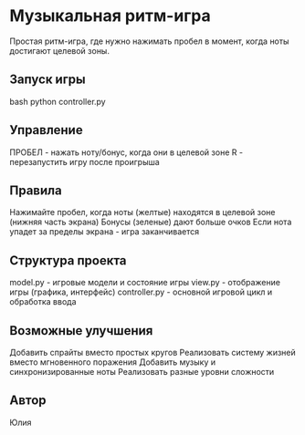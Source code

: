 
# Музыкальная ритм-игра

Простая ритм-игра, где нужно нажимать пробел в момент, когда ноты достигают целевой зоны.

## Запуск игры

bash
python controller.py

## Управление

ПРОБЕЛ - нажать ноту/бонус, когда они в целевой зоне
R - перезапустить игру после проигрыша

## Правила

Нажимайте пробел, когда ноты (желтые) находятся в целевой зоне (нижняя часть экрана)
Бонусы (зеленые) дают больше очков
Если нота упадет за пределы экрана - игра заканчивается

## Структура проекта

model.py - игровые модели и состояние игры
view.py - отображение игры (графика, интерфейс)
controller.py - основной игровой цикл и обработка ввода

## Возможные улучшения

Добавить спрайты вместо простых кругов
Реализовать систему жизней вместо мгновенного поражения
Добавить музыку и синхронизированные ноты
Реализовать разные уровни сложности


## Автор

Юлия
